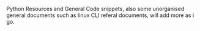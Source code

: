 Python Resources and General Code snippets, also some unorganised general documents such as linux CLI referal documents, will add more as i go.

